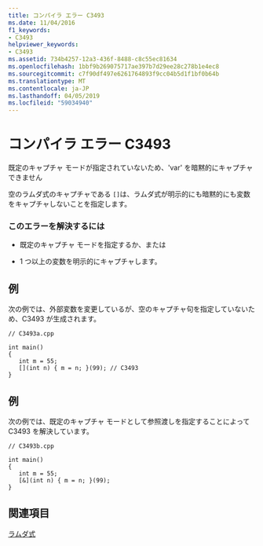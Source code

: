 ```yaml
---
title: コンパイラ エラー C3493
ms.date: 11/04/2016
f1_keywords:
- C3493
helpviewer_keywords:
- C3493
ms.assetid: 734b4257-12a3-436f-8488-c8c55ec81634
ms.openlocfilehash: 1bbf9b269075717ae397b7d29ee28c278b1e4ec8
ms.sourcegitcommit: c7f90df497e6261764893f9cc04b5d1f1bf0b64b
ms.translationtype: MT
ms.contentlocale: ja-JP
ms.lasthandoff: 04/05/2019
ms.locfileid: "59034940"
---
```

# <a name="compiler-error-c3493"></a>コンパイラ エラー C3493

既定のキャプチャ モードが指定されていないため、'var' を暗黙的にキャプチャできません

空のラムダ式のキャプチャである `[]`は、ラムダ式が明示的にも暗黙的にも変数をキャプチャしないことを指定します。

### <a name="to-correct-this-error"></a>このエラーを解決するには

- 既定のキャプチャ モードを指定するか、または

- 1 つ以上の変数を明示的にキャプチャします。

## <a name="example"></a>例

次の例では、外部変数を変更しているが、空のキャプチャ句を指定していないため、C3493 が生成されます。

```
// C3493a.cpp

int main()
{
   int m = 55;
   [](int n) { m = n; }(99); // C3493
}
```

## <a name="example"></a>例

次の例では、既定のキャプチャ モードとして参照渡しを指定することによって C3493 を解決しています。

```
// C3493b.cpp

int main()
{
   int m = 55;
   [&](int n) { m = n; }(99);
}
```

## <a name="see-also"></a>関連項目

[ラムダ式](../../cpp/lambda-expressions-in-cpp.md)
